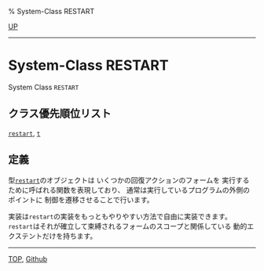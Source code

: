 % System-Class RESTART

[UP](9.2.html)  

---

# System-Class **RESTART**


System Class `RESTART`


## クラス優先順位リスト

[`restart`](9.2.restart.html),
[`t`](4.4.t-system-class.html)


## 定義

型[`restart`](9.2.restart.html)のオブジェクトは
いくつかの回復アクションのフォームを
実行するために呼ばれる関数を表現しており、
通常は実行しているプログラムの外側のポイントに
制御を遷移させることで行います。

実装は`restart`の実装をもっともやりやすい方法で自由に実装できます。
`restart`はそれが確立して束縛されるフォームのスコープと関係している
動的エクステントだけを持ちます。


---
[TOP](index.html),  [Github](https://github.com/nptcl/npt-japanese)

